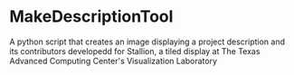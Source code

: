 # MakeDescriptionTool
A python script that creates an image displaying a project description and its contributors developedd for Stallion, a tiled display at The Texas Advanced Computing Center's Visualization Laboratory
